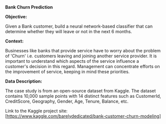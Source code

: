 **Bank Churn Prediction**

**Objective:**

Given a Bank customer, build a neural network-based classifier that can determine whether they will leave or not in the next 6 months.

**Context:**

Businesses like banks that provide service have to worry about the problem of 'Churn' i.e. customers leaving and joining another service provider. It is important to understand which aspects of the service influence a customer's decision in this regard. Management can concentrate efforts on the improvement of service, keeping in mind these priorities.

**Data Description:**

The case study is from an open-source dataset from Kaggle. The dataset contains 10,000 sample points with 14 distinct features such as CustomerId, CreditScore, Geography, Gender, Age, Tenure, Balance, etc.

Link to the Kaggle project site:[https://www.kaggle.com/barelydedicated/bank-customer-churn-modeling]

